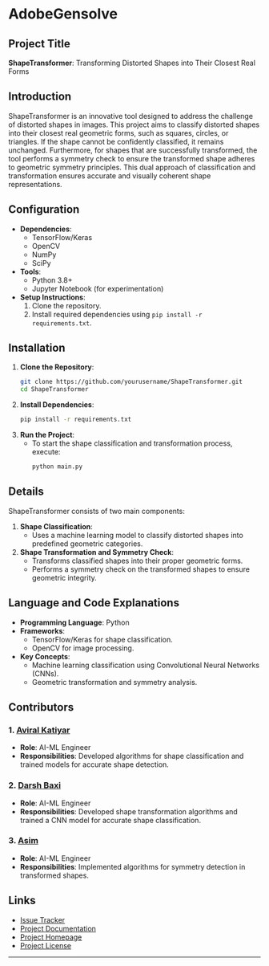 # AdobeGensolve

## Project Title
**ShapeTransformer**: Transforming Distorted Shapes into Their Closest Real Forms

## Introduction
ShapeTransformer is an innovative tool designed to address the challenge of distorted shapes in images. This project aims to classify distorted shapes into their closest real geometric forms, such as squares, circles, or triangles. If the shape cannot be confidently classified, it remains unchanged. Furthermore, for shapes that are successfully transformed, the tool performs a symmetry check to ensure the transformed shape adheres to geometric symmetry principles. This dual approach of classification and transformation ensures accurate and visually coherent shape representations.

## Configuration
- **Dependencies**:
  - TensorFlow/Keras
  - OpenCV
  - NumPy
  - SciPy
- **Tools**:
  - Python 3.8+
  - Jupyter Notebook (for experimentation)
- **Setup Instructions**:
  1. Clone the repository.
  2. Install required dependencies using `pip install -r requirements.txt`.

## Installation
1. **Clone the Repository**:
   ```bash
   git clone https://github.com/yourusername/ShapeTransformer.git
   cd ShapeTransformer
   ```
2. **Install Dependencies**:
   ```bash
   pip install -r requirements.txt
   ```
3. **Run the Project**:
   - To start the shape classification and transformation process, execute:
     ```bash
     python main.py
     ```
     
## Details
ShapeTransformer consists of two main components:
1. **Shape Classification**:
   - Uses a machine learning model to classify distorted shapes into predefined geometric categories.
2. **Shape Transformation and Symmetry Check**:
   - Transforms classified shapes into their proper geometric forms.
   - Performs a symmetry check on the transformed shapes to ensure geometric integrity.

## Language and Code Explanations
- **Programming Language**: Python
- **Frameworks**:
  - TensorFlow/Keras for shape classification.
  - OpenCV for image processing.
- **Key Concepts**:
  - Machine learning classification using Convolutional Neural Networks (CNNs).
  - Geometric transformation and symmetry analysis.

## Contributors
### 1. [Aviral Katiyar](https://github.com/maskboyAvi)
- **Role**: AI-ML Engineer
- **Responsibilities**: Developed algorithms for shape classification and trained models for accurate shape detection.

### 2. [Darsh Baxi](https://github.com/darshbaxi)
- **Role**: AI-ML Engineer
- **Responsibilities**: Developed shape transformation algorithms and trained a CNN model for accurate shape classification.

### 3. [Asim](https://github.com/asim)
- **Role**: AI-ML Engineer
- **Responsibilities**: Implemented algorithms for symmetry detection in transformed shapes.

## Links
- [Issue Tracker](link-to-issue-tracker)
- [Project Documentation](link-to-project-documentation)
- [Project Homepage](link-to-project-homepage)
- [Project License](link-to-project-license)

---

